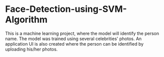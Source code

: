 # Face-Detection-using-SVM-Algorithm
This is a machine learning project, where the model will identify the person name. The model was trained using several celebrities' photos. An application UI is also created where the person can be identified by uploading his/her photos.
